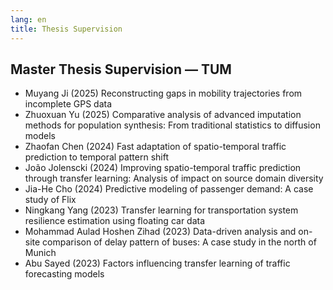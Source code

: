 ```yaml
---
lang: en
title: Thesis Supervision
---
```


## Master Thesis Supervision — TUM

- Muyang Ji (2025) Reconstructing gaps in mobility trajectories from incomplete GPS data
- Zhuoxuan Yu (2025) Comparative analysis of advanced imputation methods for population synthesis: From traditional statistics to diffusion models
- Zhaofan Chen (2024) Fast adaptation of spatio-temporal traffic prediction to temporal pattern shift
- João Jolenscki (2024) Improving spatio-temporal traffic prediction through transfer learning: Analysis of impact on source domain diversity
- Jia-He Cho (2024) Predictive modeling of passenger demand: A case study of Flix
- Ningkang Yang (2023) Transfer learning for transportation system resilience estimation using floating car data
- Mohammad Aulad Hoshen Zihad (2023) Data-driven analysis and on-site comparison of delay pattern of buses: A case study in the north of Munich
- Abu Sayed (2023) Factors influencing transfer learning of traffic forecasting models